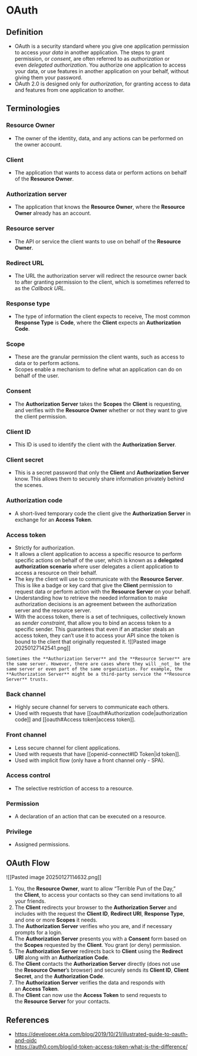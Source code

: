 # OAuth
## Definition
- OAuth is a security standard where you give one application permission to access _your data_ in another application. The steps to grant permission, or _consent_, are often referred to as _authorization_ or even _delegated authorization_. You authorize one application to access your data, or use features in another application on your behalf, without giving them your password.
- OAuth 2.0 is designed only for *authorization*, for granting access to data and features from one application to another.
##  Terminologies
### Resource Owner
- The owner of the identity, data, and any actions can be performed on the owner account.
### Client 
- The application that wants to access data or perform actions on behalf of the **Resource Owner**.
### Authorization server
- The application that knows the **Resource Owner**, where the **Resource Owner** already has an account.
### Resource server
- The API or service the client wants to use on behalf of the **Resource Owner**.
### Redirect URL
- The URL the authorization server will redirect the resource owner back to after granting permission to the client, which is sometimes referred to as the *Callback URL*.
### Response type
- The type of information the client expects to receive, The most common **Response Type** is **Code**, where the **Client** expects an **Authorization Code**.
### Scope
- These are the granular permission the client wants, such as access to data or to perform actions.
- Scopes enable a mechanism to define what an application can do on behalf of the user.
### Consent
- The **Authorization Server** takes the **Scopes** the **Client** is requesting, and verifies with the **Resource Owner** whether or not they want to give the client permission.
### Client ID
- This ID is used to identify the client with the **Authorization Server**.
### Client secret
- This is a secret password that only the **Client** and **Authorization Server** know. This allows them to securely share information privately behind the scenes.
### Authorization code
- A short-lived temporary code the client give the **Authorization Server** in exchange for an **Access Token**.
### Access token
- Strictly for authorization.
- It allows a client application to access a specific resource to perform specific actions on behalf of the user, which is known as a **delegated authorization scenario** where user delegates a client application to access a resource on their behalf.
- The key the client will use to communicate with the **Resource Server**. This is like a badge or key card that give the **Client** permission to request data or perform action with the **Resource Server** on your behalf.
- Understanding how to retrieve the needed information to make authorization decisions is an agreement between the authorization server and the resource server.
- With the access token, there is a set of techniques, collectively known as _sender constraint_, that allow you to bind an access token to a specific sender. This guarantees that even if an attacker steals an access token, they can’t use it to access your API since the token is bound to the client that originally requested it.
![[Pasted image 20250127142541.png]]
```ad-note
Sometimes the **Authorization Server** and the **Resource Server** are the same server. However, there are cases where they will _not_ be the same server or even part of the same organization. For example, the **Authorization Server** might be a third-party service the **Resource Server** trusts.
```
### Back channel
- Highly secure channel for servers to communicate each others.
- Used with requests that have [[oauth#Authorization code|authorization code]] and [[oauth#Access token|access token]].
### Front channel
- Less secure channel for client applications.
- Used with requests that have [[openid-connect#ID Token|id token]].
- Used with implicit flow (only have a front channel only - SPA).
### Access control
- The selective restriction of access to a resource.
### Permission
- A declaration of an action that can be executed on a resource.
### Privilege
- Assigned permissions.
## OAuth Flow
![[Pasted image 20250127114632.png]]
1. You, the **Resource Owner**, want to allow “Terrible Pun of the Day,” the **Client**, to access your contacts so they can send invitations to all your friends.
2. The **Client** redirects your browser to the **Authorization Server** and includes with the request the **Client ID**, **Redirect URI**, **Response Type**, and one or more **Scopes** it needs.
3. The **Authorization Server** verifies who you are, and if necessary prompts for a login.
4. The **Authorization Server** presents you with a **Consent** form based on the **Scopes** requested by the **Client**. You grant (or deny) permission.
5. The **Authorization Server** redirects back to **Client** using the **Redirect URI** along with an **Authorization Code**.
6. The **Client** contacts the **Authorization Server** directly (does not use the **Resource Owner**’s browser) and securely sends its **Client ID**, **Client Secret**, and the **Authorization Code**.
7. The **Authorization Server** verifies the data and responds with an **Access Token**.
8. The **Client** can now use the **Access Token** to send requests to the **Resource Server** for your contacts.
## References
- https://developer.okta.com/blog/2019/10/21/illustrated-guide-to-oauth-and-oidc
- https://auth0.com/blog/id-token-access-token-what-is-the-difference/